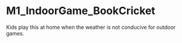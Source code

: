 # M1_IndoorGame_BookCricket
Kids play this at home when the weather is not conducive for outdoor games.
